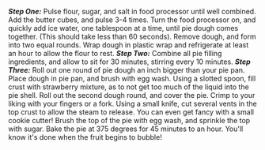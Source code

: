 ***Step One:***
Pulse flour, sugar, and salt in food processor until well combined. Add the butter cubes, and pulse 3-4 times. Turn the food processor on, and quickly add ice water, one tablespoon at a time, until pie dough comes together. (This should take less than 60 seconds). Remove dough, and form into two equal rounds. Wrap dough in plastic wrap and refrigerate at least an hour to allow the flour to rest.
***Step Two:***
Combine all pie filling ingredients, and allow to sit for 30 minutes, stirring every 10 minutes.
***Step Three:***
Roll out one round of pie dough an inch bigger than your pie pan. Place dough in pie pan, and brush with egg wash. Using a slotted spoon, fill crust with strawberry mixture, as to not get too much of the liquid into the pie shell. Roll out the second dough round, and cover the pie. Crimp to your liking with your fingers or a fork. Using a small knife, cut several vents in the top crust to allow the steam to release. You can even get fancy with a small cookie cutter! Brush the top of the pie with egg wash, and sprinkle the top with sugar. Bake the pie at 375 degrees for 45 minutes to an hour. You'll know it's done when the fruit begins to bubble!